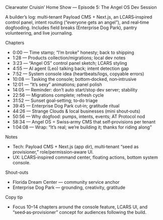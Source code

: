 Clearwater Cruisin’ Home Show — Episode 5: The Angel OS Dev Session

A builder’s log: multi‑tenant Payload CMS + Next.js, an LCARS‑inspired control panel, intent routing (“everyone gets an angel”), and real‑time dogfooding. Includes field breaks (Enterprise Dog Park), pantry volunteering, and live journaling.

Chapters
- 0:00 — Time stamp; “I’m broke” honesty; back to shipping
- 1:28 — Products collection/migrations; local dev notes
- 3:23 — “Angel OS” control panel sketch; LCARS styling
- 4:55 — AI agent (Leo) talking back; intent detection gap
- 7:52 — System console idea (heartbeats/logs, copyable errors)
- 10:08 — Tasking the console; bottom‑docked, non‑intrusive
- 12:01 — “It’s sexy” animations; panel polish
- 14:05 — Reminder: don’t auto start/stop dev server; stability
- 22:56 — Migrations complete; refresh cycle
- 31:52 — Sunset goal‑setting; to‑do triage
- 39:45 — Enterprise Dog Park cut‑in; gratitude ritual
- 44:26 — Strange Clouds & local businesses (mini shout‑outs)
- 50:56 — Why dogfood: pumps, intents, events; AT Protocol nod
- 58:34 — Angel OS = Swiss‑army CMS that self‑provisions per tenant
- 1:04:08 — Wrap: “It’s real; we’re building it; thanks for riding along”

Notes
- Tech: Payload CMS + Next.js (app dir), multi‑tenant “seed as provisioner,” role/permission‑aware UI.
- UX: LCARS‑inspired command center, floating actions, bottom system console.

Shout-outs
- Florida Dream Center — community service anchor
- Enterprise Dog Park — grounding, creativity, gratitude

Copy tip
- Focus 10–14 chapters around the console feature, LCARS UI, and “seed‑as‑provisioner” concept for audiences following the build.


















